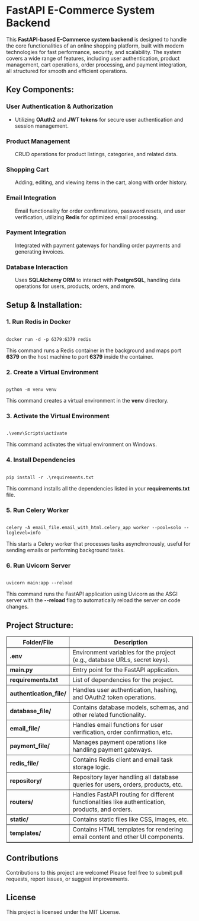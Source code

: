 <!DOCTYPE html>
<html lang="en">

<head>
<meta charset="UTF-8">
<meta name="viewport" content="width=device-width, initial-scale=1.0">
</head>

<body>
<h1>FastAPI E-Commerce System Backend</h1>

<p>
This <b>FastAPI-based E-Commerce system backend</b> is designed to handle the core functionalities of an online shopping platform,
built with modern technologies for fast performance, security, and scalability. The system covers a wide range of features, including
user authentication, product management, cart operations, order processing, and payment integration, all structured for smooth and
efficient operations.
</p>

<h2>Key Components:</h2>

<h3>User Authentication & Authorization</h3>
<ul>
    <li>Utilizing <b>OAuth2</b> and <b>JWT tokens</b> for secure user authentication and session management.</li>
</ul>

<h3>Product Management</h3>
<ul>
CRUD operations for product listings, categories, and related data.
</ul>

<h3>Shopping Cart</h3>
<ul>
Adding, editing, and viewing items in the cart, along with order history.
</ul>

<h3>Email Integration</h3>
<ul>
Email functionality for order confirmations, password resets, and user verification, utilizing <b>Redis</b> for optimized email processing.
</ul>

<h3>Payment Integration</h3>
<ul>
Integrated with payment gateways for handling order payments and generating invoices.
</ul>

<h3>Database Interaction</h3>
<ul>
Uses <b>SQLAlchemy ORM</b> to interact with <b>PostgreSQL</b>, handling data operations for users, products, orders, and more.
</ul>

<h2>Setup & Installation:</h2>

<h3>1. Run Redis in Docker</h3>
<pre><code>
docker run -d -p 6379:6379 redis
</code></pre>
<p>This command runs a Redis container in the background and maps port <b>6379</b> on the host machine to port <b>6379</b> inside the container.</p>

<h3>2. Create a Virtual Environment</h3>
<pre><code>
python -m venv venv
</code></pre>
<p>This command creates a virtual environment in the <b>venv</b> directory.</p>

<h3>3. Activate the Virtual Environment</h3>
<pre><code>
.\venv\Scripts\activate
</code></pre>
<p>This command activates the virtual environment on Windows.</p>

<h3>4. Install Dependencies</h3>
<pre><code>
pip install -r .\requirements.txt
</code></pre>
<p>This command installs all the dependencies listed in your <b>requirements.txt</b> file.</p>

<h3>5. Run Celery Worker</h3>
<pre><code>
celery -A email_file.email_with_html.celery_app worker --pool=solo --loglevel=info
</code></pre>
<p>This starts a Celery worker that processes tasks asynchronously, useful for sending emails or performing background tasks.</p>

<h3>6. Run Uvicorn Server</h3>
<pre><code>
uvicorn main:app --reload
</code></pre>
<p>This command runs the FastAPI application using Uvicorn as the ASGI server with the <b>--reload</b> flag to automatically reload the server on code changes.</p>

<h2>Project Structure:</h2>
<table border="1" cellpadding="5" cellspacing="0">
<tr>
<th>Folder/File</th>
<th>Description</th>
</tr>
<tr>
<td><b>.env</b></td>
<td>Environment variables for the project (e.g., database URLs, secret keys).</td>
</tr>
<tr>
<td><b>main.py</b></td>
<td>Entry point for the FastAPI application.</td>
</tr>
<tr>
<td><b>requirements.txt</b></td>
<td>List of dependencies for the project.</td>
</tr>
<tr>
<td><b>authentication_file/</b></td>
<td>Handles user authentication, hashing, and OAuth2 token operations.</td>
</tr>
<tr>
<td><b>database_file/</b></td>
<td>Contains database models, schemas, and other related functionality.</td>
</tr>
<tr>
<td><b>email_file/</b></td>
<td>Handles email functions for user verification, order confirmation, etc.</td>
</tr>
<tr>
<td><b>payment_file/</b></td>
<td>Manages payment operations like handling payment gateways.</td>
</tr>
<tr>
<td><b>redis_file/</b></td>
<td>Contains Redis client and email task storage logic.</td>
</tr>
<tr>
<td><b>repository/</b></td>
<td>Repository layer handling all database queries for users, orders, products, etc.</td>
</tr>
<tr>
<td><b>routers/</b></td>
<td>Handles FastAPI routing for different functionalities like authentication, products, and orders.</td>
</tr>
<tr>
<td><b>static/</b></td>
<td>Contains static files like CSS, images, etc.</td>
</tr>
<tr>
<td><b>templates/</b></td>
<td>Contains HTML templates for rendering email content and other UI components.</td>
</tr>
</table>

<h2>Contributions</h2>
<p>
Contributions to this project are welcome! Please feel free to submit pull requests, report issues, or suggest improvements.
</p>

<h2>License</h2>
<p>
This project is licensed under the MIT License.
</p>
</body>

</html>

